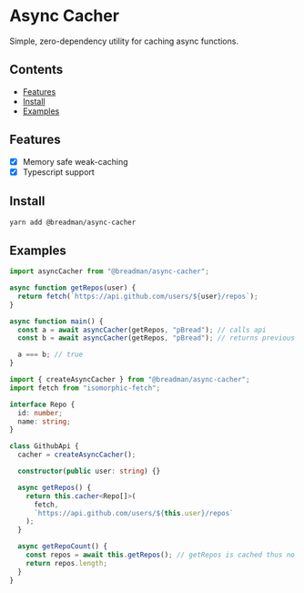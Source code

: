 # Async Cacher

Simple, zero-dependency utility for caching async functions.

## Contents

- [Features](#features)
- [Install](#install)
- [Examples](#examples)

## Features

- [x] Memory safe weak-caching
- [x] Typescript support

## Install

```bash
yarn add @breadman/async-cacher
```

## Examples

```js
import asyncCacher from "@breadman/async-cacher";

async function getRepos(user) {
  return fetch(`https://api.github.com/users/${user}/repos`);
}

async function main() {
  const a = await asyncCacher(getRepos, "pBread"); // calls api
  const b = await asyncCacher(getRepos, "pBread"); // returns previous call

  a === b; // true
}
```

```ts
import { createAsyncCacher } from "@breadman/async-cacher";
import fetch from "isomorphic-fetch";

interface Repo {
  id: number;
  name: string;
}

class GithubApi {
  cacher = createAsyncCacher();

  constructor(public user: string) {}

  async getRepos() {
    return this.cacher<Repo[]>(
      fetch,
      `https://api.github.com/users/${this.user}/repos`
    );
  }

  async getRepoCount() {
    const repos = await this.getRepos(); // getRepos is cached thus no
    return repos.length;
  }
}
```
